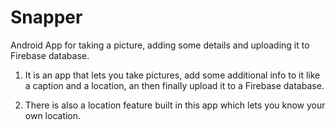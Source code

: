 # Snapper
Android App for taking a picture, adding some details and uploading it to Firebase database.

1. It is an app that lets you take pictures, add some additional info to it like a caption and a location, an then finally upload it to 
   a Firebase database.
   
2. There is also a location feature built in this app which lets you know your own location.
